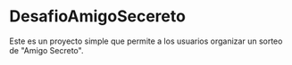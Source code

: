 # DesafioAmigoSecereto
Este es un proyecto simple que permite a los usuarios organizar un sorteo de "Amigo Secreto".
